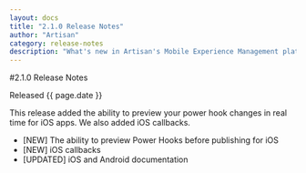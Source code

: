 ```yaml
---
layout: docs
title: "2.1.0 Release Notes"
author: "Artisan"
category: release-notes
description: "What's new in Artisan's Mobile Experience Management platform."
---
```

#2.1.0 Release Notes

Released {{ page.date }}

This release added the ability to preview your power hook changes in real time for iOS apps. We also added iOS callbacks.

* [NEW] The ability to preview Power Hooks before publishing for iOS
* [NEW] iOS callbacks
* [UPDATED] iOS and Android documentation